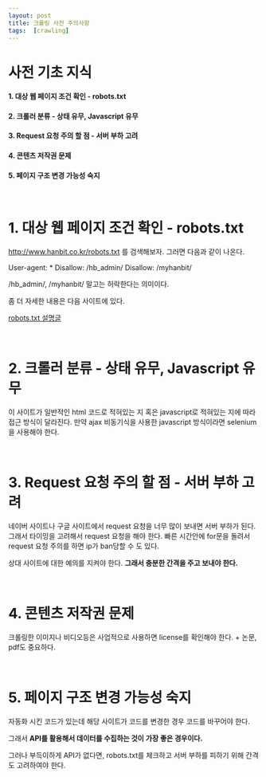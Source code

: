 ```yaml
---
layout: post
title: 크롤링 사전 주의사항
tags:  [crawling]
---
```

# 사전 기초 지식

#### 1. 대상 웹 페이지 조건 확인 - robots.txt

#### 2. 크롤러 분류 - 상태 유무, Javascript 유무

#### 3. Request 요청 주의 할 점 - 서버 부하 고려

#### 4. 콘텐츠 저작권 문제

#### 5. 페이지 구조 변경 가능성 숙지

&nbsp;
&nbsp;
&nbsp;
&nbsp;
&nbsp;

# 1. 대상 웹 페이지 조건 확인 - robots.txt

http://www.hanbit.co.kr/robots.txt
를 검색해보자. 그러면 다음과 같이 나온다.

User-agent: *
Disallow: /hb_admin/
Disallow: /myhanbit/

/hb_admin/, /myhanbit/ 말고는 허락한다는 의미이다.

좀 더 자세한 내용은 다음 사이트에 있다.

[robots.txt 설명글](https://m.blog.naver.com/PostView.nhn?blogId=http-log&logNo=221104827805&proxyReferer=https%3A%2F%2Fwww.google.com%2F)

&nbsp;
&nbsp;
&nbsp;
&nbsp;
&nbsp;

# 2. 크롤러 분류 - 상태 유무, Javascript 유무

이 사이트가 일반적인 html 코드로 적혀있는 지 혹은 javascript로 적혀있는 지에 따라 접근 방식이 달라진다. 만약 ajax 비동기식을 사용한 javascript 방식이라면 selenium을 사용해야 한다.

&nbsp;
&nbsp;
&nbsp;
&nbsp;
&nbsp;


# 3. Request 요청 주의 할 점 - 서버 부하 고려

네이버 사이트나 구글 사이트에서 request 요청을 너무 많이 보내면 서버 부하가 된다. 그래서 타이밍을 고려해서 request 요청을 해야 한다. 빠른 시간안에 for문을 돌려서 request 요청 주의를 하면 ip가 ban당할 수 도 있다.

상대 사이트에 대한 예의를 지켜야 한다. __그래서 충분한 간격을 주고 보내야 한다.__

&nbsp;
&nbsp;
&nbsp;
&nbsp;
&nbsp;

# 4. 콘텐츠 저작권 문제
크롤링한 이미지나 비디오등은 사업적으로 사용하면 license를 확인해야 한다. + 논문, pdf도 중요하다.

&nbsp;
&nbsp;
&nbsp;
&nbsp;
&nbsp;

# 5. 페이지 구조 변경 가능성 숙지
자동화 시킨 코드가 있는데 해당 사이트가 코드를 변경한 경우 코드를 바꾸어야 한다.

그래서 **API를 활용해서 데이터를 수집하는 것이 가장 좋은 경우이다.** 

그러나 부득이하게 API가 없다면, robots.txt를 체크하고 서버 부하를 피하기 위해 간격도 고려하여야 한다.
